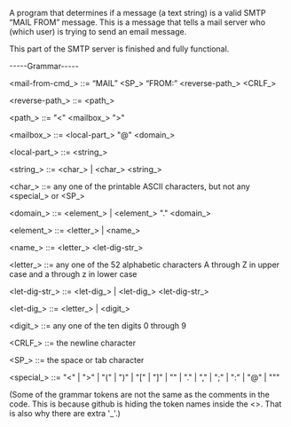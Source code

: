 A program that determines if a message (a text string) is a valid SMTP “MAIL FROM” message. This is a message that tells a mail server who (which user) is trying to send an email
message. 

This part of the SMTP server is finished and fully functional. 


-----Grammar-----



<mail-from-cmd_> ::= “MAIL” <SP_> “FROM:” <reverse-path_> <CRLF_>


<reverse-path_> ::= <path_> 


<path_> ::= "<" <mailbox_> ">"


<mailbox_> ::= <local-part_> "@" <domain_>


<local-part_> ::= <string_>


<string_> ::= <char_> | <char_> <string_>


<char_> ::= any one of the printable ASCII characters, but not any <special_> or <SP_>


<domain_> ::= <element_> | <element_> "." <domain_>


<element_> ::= <letter_> | <name_>


<name_> ::= <letter_> <let-dig-str_>


<letter_> ::= any one of the 52 alphabetic characters A through Z in upper case and a through z in lower case


<let-dig-str_> ::= <let-dig_> | <let-dig_> <let-dig-str_>


<let-dig_> ::= <letter_> | <digit_>


<digit_> ::= any one of the ten digits 0 through 9


<CRLF_> ::= the newline character


<SP_> ::= the space or tab character


<special_> ::= "<" | ">" | "(" | ")" | "[" | "]" | "\" | "."
| "," | ";" | ":" | "@" | """  
  

(Some of the grammar tokens are not the same as the comments in the code. This is because github is hiding the token names inside the <>. That is also why there are extra '_'.)
